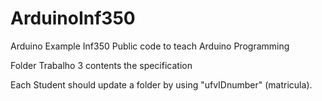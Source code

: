 # ArduinoInf350
Arduino Example Inf350 
Public code to teach Arduino Programming

Folder Trabalho 3 contents the specification

Each Student should update a folder by using "ufvIDnumber" (matricula). 

